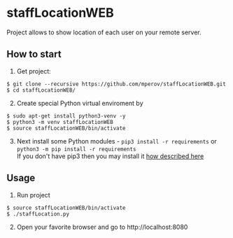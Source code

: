 # staffLocationWEB
Project allows to show location of each user on your remote server.

## How to start
1. Get project:
```console
$ git clone --recursive https://github.com/mperov/staffLocationWEB.git
$ cd staffLocationWEB/
```
2. Create special Python virtual enviroment by
```console
$ sudo apt-get install python3-venv -y
$ python3 -m venv staffLocationWEB
$ source staffLocationWEB/bin/activate
```
3. Next install some Python modules - `pip3 install -r requirements` or `python3 -m pip install -r requirements`  
If you don't have pip3 then you may install it [how described here](https://pip.pypa.io/en/stable/installation/)

## Usage
1. Run project
```console
$ source staffLocationWEB/bin/activate
$ ./staffLocation.py
```
2. Open your favorite browser and go to http://localhost:8080
